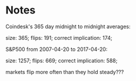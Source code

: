 # Notes #

Coindesk's 365 day midnight to midnight averages:

size: 365; flips: 191; correct implication: 174;


S&P500 from 2007-04-20 to 2017-04-20:

size: 1257; flips: 669; correct implication: 588;


markets flip more often than they hold steady???